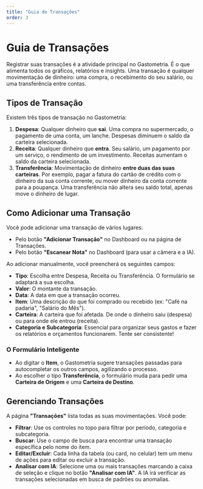 ```yaml
---
title: "Guia de Transações"
order: 3
---
```


# Guia de Transações

Registrar suas transações é a atividade principal no Gastometria. É o que alimenta todos os gráficos, relatórios e insights. Uma transação é qualquer movimentação de dinheiro: uma compra, o recebimento do seu salário, ou uma transferência entre contas.

## Tipos de Transação

Existem três tipos de transação no Gastometria:

1.  **Despesa**: Qualquer dinheiro que **sai**. Uma compra no supermercado, o pagamento de uma conta, um lanche. Despesas diminuem o saldo da carteira selecionada.
2.  **Receita**: Qualquer dinheiro que **entra**. Seu salário, um pagamento por um serviço, o rendimento de um investimento. Receitas aumentam o saldo da carteira selecionada.
3.  **Transferência**: Movimentação de dinheiro **entre duas das suas carteiras**. Por exemplo, pagar a fatura do cartão de crédito com o dinheiro da sua conta corrente, ou mover dinheiro da conta corrente para a poupança. Uma transferência não altera seu saldo total, apenas move o dinheiro de lugar.

## Como Adicionar uma Transação

Você pode adicionar uma transação de vários lugares:
- Pelo botão **"Adicionar Transação"** no Dashboard ou na página de Transações.
- Pelo botão **"Escanear Nota"** no Dashboard (para usar a câmera e a IA).

Ao adicionar manualmente, você preencherá os seguintes campos:

-   **Tipo**: Escolha entre Despesa, Receita ou Transferência. O formulário se adaptará a sua escolha.
-   **Valor**: O montante da transação.
-   **Data**: A data em que a transação ocorreu.
-   **Item**: Uma descrição do que foi comprado ou recebido (ex: "Café na padaria", "Salário do Mês").
-   **Carteira**: A carteira que foi afetada. De onde o dinheiro saiu (despesa) ou para onde ele entrou (receita).
-   **Categoria e Subcategoria**: Essencial para organizar seus gastos e fazer os relatórios e orçamentos funcionarem. Tente ser consistente!

### O Formulário Inteligente

-   Ao digitar o **Item**, o Gastometria sugere transações passadas para autocompletar os outros campos, agilizando o processo.
-   Ao escolher o tipo **Transferência**, o formulário muda para pedir uma **Carteira de Origem** e uma **Carteira de Destino**.

## Gerenciando Transações

A página **"Transações"** lista todas as suas movimentações. Você pode:

-   **Filtrar**: Use os controles no topo para filtrar por período, categoria e subcategoria.
-   **Buscar**: Use o campo de busca para encontrar uma transação específica pelo nome do item.
-   **Editar/Excluir**: Cada linha da tabela (ou card, no celular) tem um menu de ações para editar ou excluir a transação.
-   **Analisar com IA**: Selecione uma ou mais transações marcando a caixa de seleção e clique no botão **"Analisar com IA"**. A IA irá verificar as transações selecionadas em busca de padrões ou anomalias.
